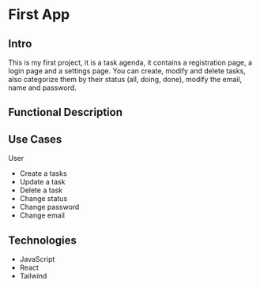 # First App

##  Intro

This is my first project, it is a task agenda, it contains a registration page, a login page and a settings page. You can create, modify and delete tasks, also categorize them by their status (all, doing, done), modify the email, name and password.

## Functional Description

## Use Cases 

User

- Create a tasks
- Update a task
- Delete a task
- Change status
- Change password
- Change email

## Technologies

- JavaScript
- React
- Tailwind
